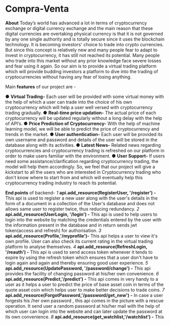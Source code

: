 # Compra-Venta

**About**
Today’s world has advanced a lot in terms of cryptocurrency exchange or digital currency exchange and the main reason that these digital currencies are overtaking physical currency is that it is not governed by any one single authority and is totally secure since it uses the blockchain technology. It is becoming investors' choice to
trade into crypto currencies. But since this concept is relatively new and many people fear to adapt to invest in cryptocurrency, it has still not reached its potential. Many people who trade into this market without any prior knowledge face severe losses and fear using it again. So our aim is to provide a virtual trading platform which will provide budding investors a platform to dive into the trading of cryptocurrencies without having any fear of losing anything.

Main **features** of our project are -

● **Virtual Trading-** Each user will be provided with some virtual money with the help of which a user can trade into the choice of his own cryptocurrency which will help a user well versed with cryptocurrency trading gradually.
● **Real-time price updation-** The actual price of each cryptocurrency will be updated regularly without a long delay with the help of API’s.
● **Price Prediction of Cryptocurrency-** With the help of machine learning model, we will be able to predict the price of cryptocurrency and trends in the market.
● **User authentication-** Each user will be provided its own username and password and details of the user will be stored in the database along with its activities.
● **Latest News-** Related news regarding cryptocurrencies and cryptocurrency trading is refreshed on our platform in order to make users familiar with the environment.
● **User Support-** If users need some assistance/clarification regarding cryptocurrency trading, the model will help them accordingly.
So, we feel that our project will give a kickstart to all the users who are interested in Cryptocurrency trading who don't know where to start from and which will eventually help this cryptocurrency trading industry to reach its potential.

**End points** of backend-
*1* **api.add_resource(RegisterUser, '/register') -** This api is used to register a new user along with the user's details in the form of a document in a collection of the User's database and does not allows same user to register twice, thus reducing redundancy.
*2* **api.add_resource(UserLogin, '/login') -** This api is used to help users to login into the website by matching the credentials entered by the user with the information present in the database and in return sends jwt token(access and refresh) for authorisation.
*3* **api.add_resource(Profile,'/myprofile')-** This api helps a user to view it's own profile. User can also check its current rating in the virtual trading platform to analyse themselves.
*4* **api.add_resource(RefreshLogin, '/reauth') -** This api is used to send access token whenever it tends to expire by using the refresh token which ensures that a user don't have to login again and again and thereby ensuring good user experience.
*5* **api.add_resource(UpdatePassword, '/password/change') -** This api provides the facility of changing password at his/her own convenience.
*6* **api.add_resource(Predict,'/predict') -** This api comes in very handy to a user as it helps a user to predict the price of base asset coin in terms of the quote asset coin which helps user to make better decisions to trade coins.
*7* **api.add_resource(ForgotPassword,'/password/get_new') -** In case a user forgests his /her own password , this api comes in the picture with a rescue operation. It send user a random password at his/her mail with the help of which user can login into the website and can later update the password at its own convenience.
*8* **api.add_resource(get_watchlist,'/watchlist') -** This 



